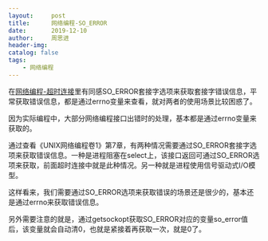 ```yaml
---
layout:     post
title:      网络编程-SO_ERROR
date:       2019-12-10
author:     周思进
header-img:	
catalog: false
tags:
    - 网络编程
---
```


在[网络编程-超时连接](https://mp.weixin.qq.com/s?__biz=MzU5Nzk5Njg3OQ==&mid=2247484020&idx=1&sn=668bfa27a7765be1a844050275236468&chksm=fe4ba654c93c2f42502d1b8f25e12555d47744825dabf720bd2bdc640d7a99b9644fccf58643&token=1853754073&lang=zh_CN#rd)里有同感SO_ERROR套接字选项来获取套接字错误信息，平常获取错误信息，都是通过errno变量来查看，就对两者的使用场景比较困惑了。

因为实际编程中，大部分网络编程接口出错时的处理，基本都是通过errno变量来获取的。

通过查看《UNIX网络编程卷1》第7章，有两种情况需要通过SO_ERROR套接字选项来获取错误信息。一种是进程阻塞在select上，该接口返回可通过SO_ERROR选项来获取，前面超时连接中就是此种情况。另一种就是进程使用信号驱动式I/O模型。

这样看来，我们需要通过SO_ERROR选项来获取错误的场景还是很少的，基本还是通过errno来获取错误信息。

另外需要注意的就是，通过getsockopt获取SO_ERROR对应的变量so_error值后，该变量就会自动清0，也就是紧接着再获取一次，就是0了。